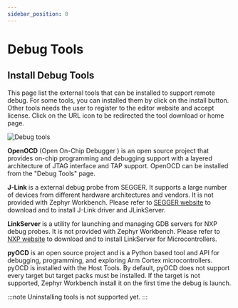 ```yaml
---
sidebar_position: 8
---
```

# Debug Tools

## Install Debug Tools

This page list the external tools that can be installed to support remote debug.
For some tools, you can installed them by click on the install button.
Other tools needs the user to register to the editor website and accept license. Click on the URL icon to be redirected the tool download or home page.

![Debug tools](/img/zw/debug-tools/zw_install_debug_tools.png)

**OpenOCD** (Open On-Chip Debugger ) is an open source project that provides on-chip programming and debugging support with a
layered architecture of JTAG interface and TAP support. OpenOCD can be installed from the "Debug Tools" page.

**J-Link** is a external debug probe from SEGGER. It supports a large number of devices from different hardware architectures and vendors.
It is not provided with Zephyr Workbench. Please refer to [SEGGER website](https://www.segger.com/downloads/jlink/) to download and to install 
J-Link driver and JLinkServer.

**LinkServer** is a utility for launching and managing GDB servers for NXP debug probes. It is not provided with Zephyr Workbench. 
Please refer to [NXP website](https://www.nxp.com/design/design-center/software/development-software/mcuxpresso-software-and-tools-/linkserver-for-microcontrollers:LINKERSERVER) to download and to install LinkServer for Microcontrollers.

**pyOCD** is an open source project and is a Python based tool and API for debugging, programming, and exploring Arm Cortex microcontrollers. 
pyOCD is installed with the Host Tools. By default, pyOCD does not support every target but target packs must be installed. If the target is
not supported, Zephyr Workbench install it on the first time the debug is launch. 

:::note 
Uninstalling tools is not supported yet.
:::